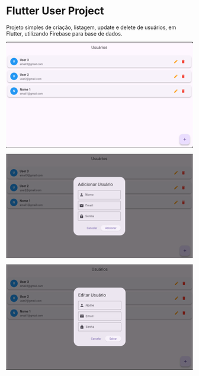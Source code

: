# Flutter User Project

Projeto simples de criação, listagem, update e delete de usuários, em Flutter, utilizando Firebase para base de dados.

![Projeto](/lib/imgs/FlutterUserProject.png)

![Adicionar User](/lib/imgs/FlutterAddUser.png)

![Update User](/lib/imgs/FlutterUpdateUser.png)
